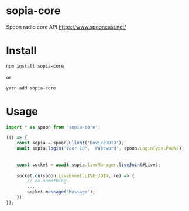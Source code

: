# sopia-core
Spoon radio core API https://www.spooncast.net/

# Install

```sh
npm install sopia-core
```

or

```sh
yarn add sopia-core
```

# Usage
```javascript
import * as spoon from 'sopia-core';

(() => {
    const sopia = spoon.Client('DeviceUUID');
    await sopia.login('Your ID', 'Password', spoon.LoginType.PHONE);
    
    
    const socket = await sopia.liveManager.liveJoin(#Live);
    
    socket.on(spoon.LiveEvent.LIVE_JOIN, (e) => {
        // do something.
        ...
        socket.message('Message');
    });
});
```
